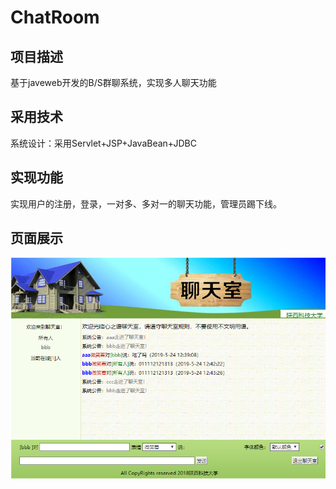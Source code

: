 # ChatRoom

## 项目描述

基于javeweb开发的B/S群聊系统，实现多人聊天功能

## 采用技术

系统设计：采用Servlet+JSP+JavaBean+JDBC

## 实现功能

实现用户的注册，登录，一对多、多对一的聊天功能，管理员踢下线。

## 页面展示

![页面](./01.png)